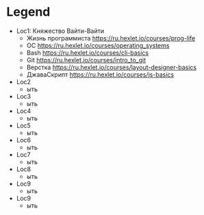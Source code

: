 
# Legend
- Loc1: Княжество Вайти-Вайти
  -  Жизнь программиста https://ru.hexlet.io/courses/prog-life
  -  ОС https://ru.hexlet.io/courses/operating_systems
  -  Bash https://ru.hexlet.io/courses/cli-basics
  -  Git https://ru.hexlet.io/courses/intro_to_git
  -  Верстка https://ru.hexlet.io/courses/layout-designer-basics
  -  ДжаваСкрипт https://ru.hexlet.io/courses/js-basics
- Loc2
  - ыть
- Loc3
  - ыть
- Loc4
  - ыть
- Loc5
  - ыть
- Loc6
  - ыть
- Loc7
  - ыть
- Loc8
  - ыть
- Loc9
  - ыть
- Loc9
  - ыть
